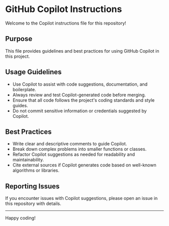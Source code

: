 # GitHub Copilot Instructions

Welcome to the Copilot instructions file for this repository!

## Purpose

This file provides guidelines and best practices for using GitHub Copilot in this project.

## Usage Guidelines

- Use Copilot to assist with code suggestions, documentation, and boilerplate.
- Always review and test Copilot-generated code before merging.
- Ensure that all code follows the project's coding standards and style guides.
- Do not commit sensitive information or credentials suggested by Copilot.

## Best Practices

- Write clear and descriptive comments to guide Copilot.
- Break down complex problems into smaller functions or classes.
- Refactor Copilot suggestions as needed for readability and maintainability.
- Cite external sources if Copilot generates code based on well-known algorithms or libraries.

## Reporting Issues

If you encounter issues with Copilot suggestions, please open an issue in this repository with details.

---

Happy coding!